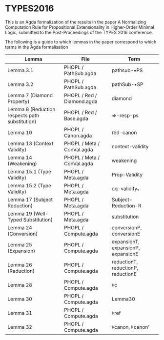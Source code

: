 # TYPES2016

This is an Agda formalization of the results in the paper A Normalizing Computation Rule for Propositional Extensionality in Higher-Order Minimal Logic,
submitted to the Post-Proceedings of the TYPES 2016 conference.

The following is a guide to which lemmas in the paper correspond to which terms in the Agda formalisation


| Lemma | File | Term |
|---|---|---|
| Lemma 3.1 | PHOPL / PathSub.agda | pathsub-•PS |
| Lemma 3.2 | PHOPL / PathSub.agda | pathSub-•SP |
| Lemma 7 (Diamond Property) | PHOPL / Red / Diamond.agda | diamond |
| Lemma 8 (Reduction respects path substitution) | PHOPL / Red / Base.agda | ⇒-resp-ps |
| Lemma 10 | PHOPL / Canon.agda | red-canon |
| Lemma 13 (Context Validity) | PHOPL / Meta / ConVal.agda | context-validity |
| Lemma 14 (Weakening) | PHOPL / Meta / ConVal.agda | weakening |
| Lemma 15.1 (Type Validity) | PHOPL / Meta.agda | Prop-Validity |
| Lemma 15.2 (Type Validity) | PHOPL / Meta.agda | eq-validity₁ |
| Lemma 17 (Subject Reduction) | PHOPL / Meta.agda | Subject-Reduction-R |
| Lemma 19 (Well-Typed Substitution) | PHOPL / Meta.agda | substitution |
| Lemma 24 (Conversion) | PHOPL / Compute.agda | conversionP, conversionE |
| Lemma 25 (Expansion) | PHOPL / Compute.agda | expansionT, expansionP, expansionE |
| Lemma 26 (Reduction) | PHOPL / Compute.agda | reductionT, reductionP, reductionE |
| Lemma 28 | PHOPL / Compute.agda | ⊧c |
| Lemma 30 | PHOPL / Compute.agda | Lemma30 |
| Lemma 31 | PHOPL / Compute.agda | ⊧ref |
| Lemma 32 | PHOPL / Compute.agda | ⊧canon, ⊧canon' |